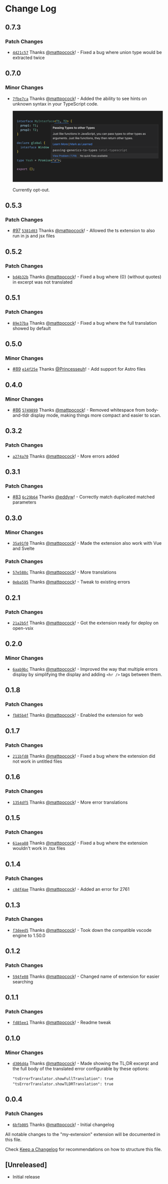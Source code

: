 # Change Log

## 0.7.3

### Patch Changes

- [`4421c57`](https://github.com/mattpocock/ts-error-translator/commit/4421c574fd56e59849964542502720ed8418af64) Thanks [@mattpocock](https://github.com/mattpocock)! - Fixed a bug where union type would be extracted twice

## 0.7.0

### Minor Changes

- [`7fbe7ca`](https://github.com/mattpocock/ts-error-translator/commit/7fbe7caefa36aef2391c49890ec23e2c8bf4128a) Thanks [@mattpocock](https://github.com/mattpocock)! - Added the ability to see hints on unknown syntax in your TypeScript code.

  <img src="https://raw.githubusercontent.com/mattpocock/ts-error-translator/main/assets/hint-screenshot.png" alt="A TypeScript hint showing in a VSCode document" />

  Currently opt-out.

## 0.5.3

### Patch Changes

- [#97](https://github.com/mattpocock/ts-error-translator/pull/97) [`5381d03`](https://github.com/mattpocock/ts-error-translator/commit/5381d0340b35d0fb43b21dc992cca98bffa9e4fb) Thanks [@mattpocock](https://github.com/mattpocock)! - Allowed the ts extension to also run in js and jsx files

## 0.5.2

### Patch Changes

- [`bd4b32b`](https://github.com/mattpocock/ts-error-translator/commit/bd4b32b15796a453d4e75912678b7892b74585f9) Thanks [@mattpocock](https://github.com/mattpocock)! - Fixed a bug where {0} (without quotes) in excerpt was not translated

## 0.5.1

### Patch Changes

- [`89e37ba`](https://github.com/mattpocock/ts-error-translator/commit/89e37ba4591fae85219311efe55db5f146af627e) Thanks [@mattpocock](https://github.com/mattpocock)! - Fixed a bug where the full translation showed by default

## 0.5.0

### Minor Changes

- [#89](https://github.com/mattpocock/ts-error-translator/pull/89) [`e14f25e`](https://github.com/mattpocock/ts-error-translator/commit/e14f25e44ee94216d5ff09a490f623c4dcfefb45) Thanks [@Princesseuh](https://github.com/Princesseuh)! - Add support for Astro files

## 0.4.0

### Minor Changes

- [#86](https://github.com/mattpocock/ts-error-translator/pull/86) [`5749899`](https://github.com/mattpocock/ts-error-translator/commit/5749899febea95d7388029f217412ba26dad9207) Thanks [@mattpocock](https://github.com/mattpocock)! - Removed whitespace from body-and-tldr display mode, making things more compact and easier to scan.

## 0.3.2

### Patch Changes

- [`a274a70`](https://github.com/mattpocock/ts-error-translator/commit/a274a706dbe59c6e0a016c6b36d290f498c16525) Thanks [@mattpocock](https://github.com/mattpocock)! - More errors added

## 0.3.1

### Patch Changes

- [#83](https://github.com/mattpocock/ts-error-translator/pull/83) [`6c29b64`](https://github.com/mattpocock/ts-error-translator/commit/6c29b640de019b59fe8c780a8cf139724a6c3efc) Thanks [@eddyw](https://github.com/eddyw)! - Correctly match duplicated matched parameters

## 0.3.0

### Minor Changes

- [`35a91f0`](https://github.com/mattpocock/ts-error-translator/commit/35a91f0d212a7fa7b1d49bc5b2f9eaa5519c01aa) Thanks [@mattpocock](https://github.com/mattpocock)! - Made the extension also work with Vue and Svelte

### Patch Changes

- [`57e588c`](https://github.com/mattpocock/ts-error-translator/commit/57e588c7ebccfc9e81f4c3143f7274d1ade9397b) Thanks [@mattpocock](https://github.com/mattpocock)! - More translations

* [`0eba595`](https://github.com/mattpocock/ts-error-translator/commit/0eba595ead2260de4911933e6cf75f5bae8e76d6) Thanks [@mattpocock](https://github.com/mattpocock)! - Tweak to existing errors

## 0.2.1

### Patch Changes

- [`21a2b5f`](https://github.com/mattpocock/ts-error-translator/commit/21a2b5f7463efb57ca41dc713051c8b6516a82e9) Thanks [@mattpocock](https://github.com/mattpocock)! - Got the extension ready for deploy on open-vsix

## 0.2.0

### Minor Changes

- [`6aab9bc`](https://github.com/mattpocock/ts-error-translator/commit/6aab9bc2a05e731e5b13821ab29958e56b94b65c) Thanks [@mattpocock](https://github.com/mattpocock)! - Improved the way that multiple errors display by simplifying the display and adding `<hr />` tags between them.

## 0.1.8

### Patch Changes

- [`fb85b4f`](https://github.com/mattpocock/ts-error-translator/commit/fb85b4f7f6ce2381a30c49a1fc55718f69b80de2) Thanks [@mattpocock](https://github.com/mattpocock)! - Enabled the extension for web

## 0.1.7

### Patch Changes

- [`211bfd8`](https://github.com/mattpocock/ts-error-translator/commit/211bfd83bc9fecbde5b3aabd9f0dd0153635b06e) Thanks [@mattpocock](https://github.com/mattpocock)! - Fixed a bug where the extension did not work in untitled files

## 0.1.6

### Patch Changes

- [`1354df5`](https://github.com/mattpocock/ts-error-translator/commit/1354df5ef4b3d0f24e47e85882b426b32e74b82f) Thanks [@mattpocock](https://github.com/mattpocock)! - More error translations

## 0.1.5

### Patch Changes

- [`61aea88`](https://github.com/mattpocock/ts-error-translator/commit/61aea880d0663ccad918982f5f8df5b5cad27ea1) Thanks [@mattpocock](https://github.com/mattpocock)! - Fixed a bug where the extension wouldn't work in .tsx files

## 0.1.4

### Patch Changes

- [`c8df4ae`](https://github.com/mattpocock/ts-error-translator/commit/c8df4aee5f9ff82eb53d0ed9670de81530f35da4) Thanks [@mattpocock](https://github.com/mattpocock)! - Added an error for 2761

## 0.1.3

### Patch Changes

- [`f3deed5`](https://github.com/mattpocock/ts-error-translator/commit/f3deed5851372a44f38277c3c9d32f2f22d644a3) Thanks [@mattpocock](https://github.com/mattpocock)! - Took down the compatible vscode engine to 1.50.0

## 0.1.2

### Patch Changes

- [`594fe08`](https://github.com/mattpocock/ts-error-translator/commit/594fe088353476d24129721a803f9b1f2f4fa6b5) Thanks [@mattpocock](https://github.com/mattpocock)! - Changed name of extension for easier searching

## 0.1.1

### Patch Changes

- [`fd85ee1`](https://github.com/mattpocock/ts-error-translator/commit/fd85ee18d20c302fa828d0b4646abf1b82e18a15) Thanks [@mattpocock](https://github.com/mattpocock)! - Readme tweak

## 0.1.0

### Minor Changes

- [`d306d4a`](https://github.com/mattpocock/ts-error-translator/commit/d306d4ab7c79e3667d23113f7d40debd8403f5c0) Thanks [@mattpocock](https://github.com/mattpocock)! - Made showing the TL;DR excerpt and the full body of the translated error configurable by these options:

  `"tsErrorTranslator.showFullTranslation": true`
  `"tsErrorTranslator.showTLDRTranslation": true`

## 0.0.4

### Patch Changes

- [`6bfb005`](https://github.com/mattpocock/ts-error-translator/commit/6bfb0053a0595fb617f9a2a4379ed505740ef211) Thanks [@mattpocock](https://github.com/mattpocock)! - Initial changelog

All notable changes to the "my-extension" extension will be documented in this file.

Check [Keep a Changelog](http://keepachangelog.com/) for recommendations on how to structure this file.

## [Unreleased]

- Initial release
